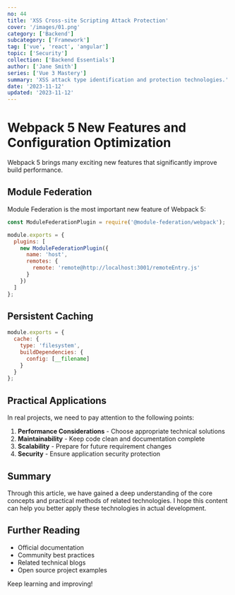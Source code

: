 ```yaml
---
no: 44
title: 'XSS Cross-site Scripting Attack Protection'
cover: '/images/01.png'
category: ['Backend']
subcategory: ['Framework']
tag: ['vue', 'react', 'angular']
topic: ['Security']
collection: ['Backend Essentials']
author: ['Jane Smith']
series: ['Vue 3 Mastery']
summary: 'XSS attack type identification and protection technologies.'
date: '2023-11-12'
updated: '2023-11-12'
---
```


# Webpack 5 New Features and Configuration Optimization

Webpack 5 brings many exciting new features that significantly improve build performance.

## Module Federation

Module Federation is the most important new feature of Webpack 5:

```javascript
const ModuleFederationPlugin = require('@module-federation/webpack');

module.exports = {
  plugins: [
    new ModuleFederationPlugin({
      name: 'host',
      remotes: {
        remote: 'remote@http://localhost:3001/remoteEntry.js'
      }
    })
  ]
};
```

## Persistent Caching

```javascript
module.exports = {
  cache: {
    type: 'filesystem',
    buildDependencies: {
      config: [__filename]
    }
  }
};
```

## Practical Applications

In real projects, we need to pay attention to the following points:

1. **Performance Considerations** - Choose appropriate technical solutions
2. **Maintainability** - Keep code clean and documentation complete
3. **Scalability** - Prepare for future requirement changes
4. **Security** - Ensure application security protection

## Summary

Through this article, we have gained a deep understanding of the core concepts and practical methods of related technologies. I hope this content can help you better apply these technologies in actual development.

## Further Reading

- Official documentation
- Community best practices
- Related technical blogs
- Open source project examples

Keep learning and improving!